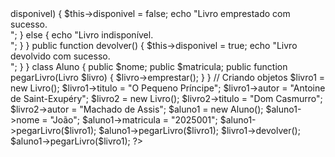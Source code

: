 <?php
class Livro {
    public $titulo;
    public $autor;
    public $disponivel = true;

    public function emprestar() {
        if ($this->disponivel) {
            $this->disponivel = false;
            echo "Livro emprestado com sucesso.<br>";
        } else {
            echo "Livro indisponível.<br>";
        }
    }

    public function devolver() {
        $this->disponivel = true;
        echo "Livro devolvido com sucesso.<br>";
    }
}

class Aluno {
    public $nome;
    public $matricula;

    public function pegarLivro(Livro $livro) {
        $livro->emprestar();
    }
}

// Criando objetos
$livro1 = new Livro();
$livro1->titulo = "O Pequeno Príncipe";
$livro1->autor = "Antoine de Saint-Exupéry";

$livro2 = new Livro();
$livro2->titulo = "Dom Casmurro";
$livro2->autor = "Machado de Assis";

$aluno1 = new Aluno();
$aluno1->nome = "João";
$aluno1->matricula = "2025001";


$aluno1->pegarLivro($livro1); 
$aluno1->pegarLivro($livro1); 
$livro1->devolver();         
$aluno1->pegarLivro($livro1); 
?>
